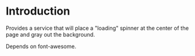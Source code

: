 # Introduction

Provides a service that will place a "loading" spinner at the center of the 
page and gray out the background.

Depends on font-awesome.

